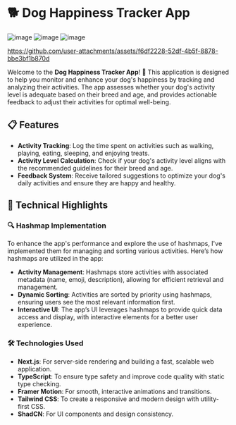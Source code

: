 # 🐕 Dog Happiness Tracker App

![image](https://github.com/user-attachments/assets/a4230d68-b27e-4e56-82af-afd5965f9e14)
![image](https://github.com/user-attachments/assets/17eea25a-2123-44d2-a757-08225df16172)
![image](https://github.com/user-attachments/assets/34a32ab2-1abf-48b6-a0de-f561c236a02f)






https://github.com/user-attachments/assets/f6df2228-52df-4b5f-8878-bbe3bf1b870d








Welcome to the **Dog Happiness Tracker App**! 🐶 This application is designed to help you monitor and enhance your dog's happiness by tracking and analyzing their activities. The app assesses whether your dog's activity level is adequate based on their breed and age, and provides actionable feedback to adjust their activities for optimal well-being.

## 📋 Features

- **Activity Tracking**: Log the time spent on activities such as walking, playing, eating, sleeping, and enjoying treats.
- **Activity Level Calculation**: Check if your dog's activity level aligns with the recommended guidelines for their breed and age.
- **Feedback System**: Receive tailored suggestions to optimize your dog's daily activities and ensure they are happy and healthy.

## 🚀 Technical Highlights

### 🔍 Hashmap Implementation

To enhance the app's performance and explore the use of hashmaps, I've implemented them for managing and sorting various activities. Here’s how hashmaps are utilized in the app:

- **Activity Management**: Hashmaps store activities with associated metadata (name, emoji, description), allowing for efficient retrieval and management.
- **Dynamic Sorting**: Activities are sorted by priority using hashmaps, ensuring users see the most relevant information first.
- **Interactive UI**: The app’s UI leverages hashmaps to provide quick data access and display, with interactive elements for a better user experience.

### 🛠️ Technologies Used

- **Next.js**: For server-side rendering and building a fast, scalable web application.
- **TypeScript**: To ensure type safety and improve code quality with static type checking.
- **Framer Motion**: For smooth, interactive animations and transitions.
- **Tailwind CSS**: To create a responsive and modern design with utility-first CSS.
- **ShadCN**: For UI components and design consistency.
